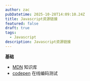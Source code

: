 ```yaml
---
author: zac
pubDatetime: 2025-10-28T14:09:10.24Z
title: Javascript资源链接
featured: false
draft: true
tags:
  - Javascript
description: Javascript资源链接
---
```


**基础**

- [MDN](https://developer.mozilla.org/zh-CN/) 知识库
- [codepen](https://codepen.io/) 在线编码测试
